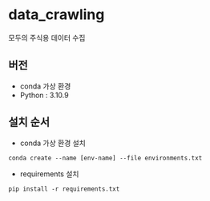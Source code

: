# data_crawling

모두의 주식용 데이터 수집

## 버전

- conda 가상 환경
- Python : 3.10.9

## 설치 순서

- conda 가상 환경 설치

```
conda create --name [env-name] --file environments.txt
```

- requirements 설치

```
pip install -r requirements.txt
```
